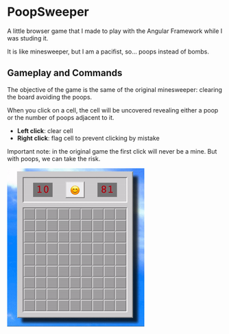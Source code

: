 # PoopSweeper 

A little browser game that I made to play with the Angular Framework while I was studing it. 

It is like minesweeper, but I am a pacifist, so... poops instead of bombs.

## Gameplay and Commands
The objective of the game is the same of the original minesweeper: clearing the board avoiding the poops. 

When you click on a cell, the cell will be uncovered revealing either a poop or the number of poops adjacent to it.

- **Left click**: clear cell
- **Right click**: flag cell to prevent clicking by mistake

Important note: in the original game the first click will never be a mine. But with poops, we can take the risk.

![Gameplay example](/assets/gameplay-demo.gif)
